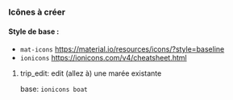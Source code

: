 ### Icônes à créer

#### Style de base :
- `mat-icons` https://material.io/resources/icons/?style=baseline
- `ionicons` https://ionicons.com/v4/cheatsheet.html


1. trip_edit: edit (allez à) une marée existante

    base: `ionicons boat`
  
